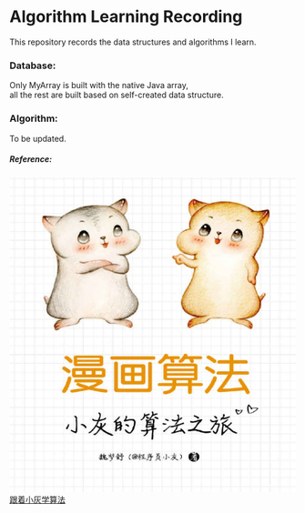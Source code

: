 # Algorithm Learning Recording 
 This repository records the data structures and algorithms I learn. 

### Database:  
 Only MyArray is built with the native Java array,   
 all the rest are built based on self-created data structure.  
 
### Algorithm:
 To be updated.
 
##### Reference:
![book name](./static/xiaohui.png)  
 [跟着小灰学算法](https://github.com/ymh357/LPI/blob/master/%E5%B0%8F%E7%81%B0)